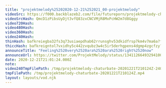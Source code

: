 ```yaml
---
title: "projektmelody%25202020-12-21%252021_00-projektmelody"
videoSrc: https://f000.backblazeb2.com/file/futureporn/projektmelody-chaturbate-2020-12-21.mp4
videoSrcHash: QmcD1zPibsUyDjt3vfQ83zxCNCVMjR8MxPcHW2m7d8Gggy
video720Hash: 
video480Hash: 
video360Hash: 
video240Hash: 
thinHash: bafkreiegba32fs3q73usiaepdhab62rrunsghv53dkidfrsp7km4v7ma6a?filename=20201221T210124Z_thin.jpg
thiccHash: bafkreigntol7vxidhy5c442zvqubz3w4c5ir5derhgpens4dgmp4zgcfzy?filename=20201221T210124Z_thicc.jpg
announceTitle: "Feeling%2520very%2520ara%2520ara%2520right%2520now"
announceUrl: https://twitter.com/ProjektMelody/status/1341126649329410050
date: 2020-12-21T21:01:24.000Z
note: 
video240TmpFilePath: /tmp/projektmelody-chaturbate-20201221T210124Z-240p.mp4
tmpFilePath: /tmp/projektmelody-chaturbate-20201221T210124Z.mp4
layout: layouts/vod.njk
---
```

